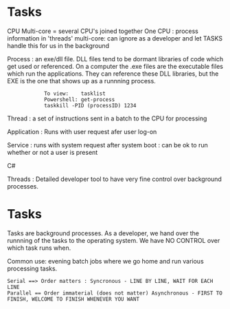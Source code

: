 # Tasks

CPU Multi-core = several CPU's joined together
	One CPU :  	process information in 'threads'
	multi-core:	can ignore as a developer and let TASKS handle this for us in the background

Process : 	an exe/dll file. DLL files tend to be dormant libraries of code which get used or referenced. 
			On a computer the .exe files are the executable files which run the applications. 
			They can reference these DLL libraries, but the EXE is the one that shows up as a runnning process.

				To view: 	tasklist
				Powershell: get-process
				taskkill -PID (processID) 1234

Thread : a set of instructions sent in a batch to the CPU for processing

Application : Runs with user request afer user log-on	

Service : runs with system request after system boot : can be ok to run whether or not a user is present

C#

Threads : Detailed developer tool to have very fine control over background processes.

# Tasks

Tasks are background processes. As a developer, we hand over the runnning of the tasks to the operating system. We have NO CONTROL over which task runs when.

Common use: evening batch jobs where we go home and run various processing tasks.

	Serial ==> Order matters : Syncronous - LINE BY LINE, WAIT FOR EACH LINE
	Parallel == Order immaterial (does not matter) Asynchronous - FIRST TO FINISH, WELCOME TO FINISH WHENEVER YOU WANT


